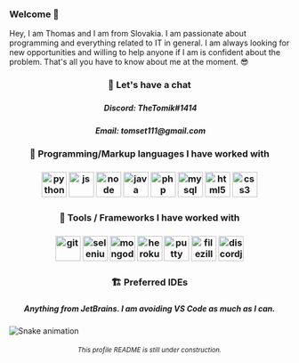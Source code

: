 ### Welcome 👋

Hey, I am Thomas and I am from Slovakia. I am passionate about programming and everything related to IT in general. I am always looking for new opportunities and willing to help anyone if I am is confident about the problem. That's all you have to know about me at the moment. 😎

<h3 align="center"> 💬 Let's have a chat <h3>
<h5 align="center">&nbsp;Discord: TheTomik#1414</h5>
<h5 align="center">&nbsp;Email: tomset111@gmail.com</h5>

<h3 align="center"> 🚀 Programming/Markup languages I have worked with <h3>
<p align="center">
<img src="https://cdn.jsdelivr.net/gh/devicons/devicon/icons/python/python-original.svg" alt="python" width="45" height="45"/>
<img src="https://cdn.jsdelivr.net/gh/devicons/devicon/icons/javascript/javascript-original.svg" alt="js" width="45" height="45"/>
<img src="https://cdn.jsdelivr.net/gh/devicons/devicon/icons/nodejs/nodejs-original.svg" alt="node" width="45" height="45"/>
<img src="https://cdn.jsdelivr.net/gh/devicons/devicon/icons/java/java-original.svg" alt="java" width="45" height="45"/>
<img src="https://cdn.jsdelivr.net/gh/devicons/devicon/icons/php/php-original.svg" alt="php" width="45" height="45"/>
<img src="https://cdn.jsdelivr.net/gh/devicons/devicon/icons/mysql/mysql-original.svg" alt="mysql" width="45" height="45"/>
<img src="https://cdn.jsdelivr.net/gh/devicons/devicon/icons/html5/html5-original.svg" alt="html5" width="45" height="45"/>
<img src="https://cdn.jsdelivr.net/gh/devicons/devicon/icons/css3/css3-original.svg" alt="css3" width="45" height="45"/>

<h3 align="center"> 🧰 Tools / Frameworks I have worked with <h3>
<p align="center">
<img src="https://cdn.jsdelivr.net/gh/devicons/devicon/icons/git/git-original.svg" alt="git" width="45" height="45"/>
<img src="https://cdn.jsdelivr.net/gh/devicons/devicon/icons/selenium/selenium-original.svg" alt="selenium" width="45" height="45"/>
<img src="https://cdn.jsdelivr.net/gh/devicons/devicon/icons/mongodb/mongodb-original.svg" alt="mongodb" width="45" height="45"/>
<img src="https://cdn.jsdelivr.net/gh/devicons/devicon/icons/heroku/heroku-original.svg" alt="heroku" width="45" height="45"/>
<img src="https://cdn.jsdelivr.net/gh/devicons/devicon/icons/putty/putty-original.svg" alt="putty" width="45" height="45"/>
<img src="https://cdn.jsdelivr.net/gh/devicons/devicon/icons/filezilla/filezilla-plain.svg" alt="filezilla" width="45" height="45"/>
<img src="https://cdn.jsdelivr.net/gh/devicons/devicon/icons/discordjs/discordjs-plain.svg" alt="discordjs" width="45" height="45"/>
 
<h3 align="center"> 🏗️ Preferred IDEs <h3>
<h5 align="center">Anything from JetBrains. I am avoiding VS Code as much as I can.</h5>


![Snake animation](https://github.com/thepiyushmalhotra/thepiyushmalhotra/blob/output/github-contribution-grid-snake.svg)

<h6 align="center"><sup>This profile README is still under construction.</sup><h6>
